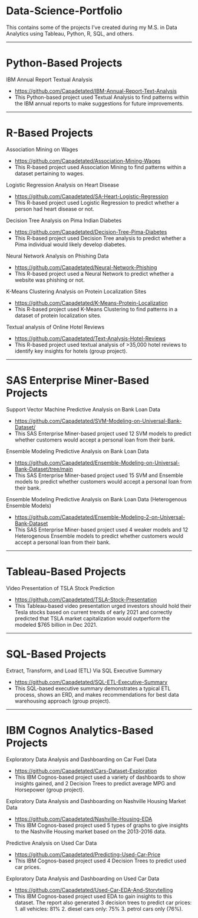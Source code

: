 # Data-Science-Portfolio
This contains some of the projects I've created during my M.S. in Data Analytics using Tableau, Python, R, SQL, and others.

_________________________________________________________
# Python-Based Projects

IBM Annual Report Textual Analysis
* https://github.com/Capadetated/IBM-Annual-Report-Text-Analysis
* This Python-based project used Textual Analysis to find patterns within the IBM annual reports to make suggestions for future improvements.

_________________________________________________________
# R-Based Projects

Association Mining on Wages
* https://github.com/Capadetated/Association-Mining-Wages
* This R-based project used Association Mining to find patterns within a dataset pertaining to wages.

Logistic Regression Analysis on Heart Disease
* https://github.com/Capadetated/SA-Heart-Logistic-Regression
* This R-based project used Logistic Regression to predict whether a person had heart disease or not.

Decision Tree Analysis on Pima Indian Diabetes
* https://github.com/Capadetated/Decision-Tree-Pima-Diabetes
* This R-based project used Decision Tree analysis to predict whether a Pima individual would likely develop diabetes.

Neural Network Analysis on Phishing Data
* https://github.com/Capadetated/Neural-Network-Phishing
* This R-based project used a Neural Network to predict whether a website was phishing or not. 

K-Means Clustering Analysis on Protein Localization Sites
* https://github.com/Capadetated/K-Means-Protein-Localization
* This R-based project used K-Means Clustering to find patterns in a dataset of protein localization sites.

Textual analysis of Online Hotel Reviews
* https://github.com/Capadetated/Text-Analysis-Hotel-Reviews
* This R-based project used textual analysis of >35,000 hotel reviews to identify key insights for hotels (group project).

_________________________________________________________
# SAS Enterprise Miner-Based Projects

Support Vector Machine Predictive Analysis on Bank Loan Data
* https://github.com/Capadetated/SVM-Modeling-on-Universal-Bank-Dataset/
* This SAS Enterprise Miner-based project used 12 SVM models to predict whether customers would accept a personal loan from their bank.

Ensemble Modeling Predictive Analysis on Bank Loan Data
* https://github.com/Capadetated/Ensemble-Modeling-on-Universal-Bank-Dataset/tree/main
* This SAS Enterprise Miner-based project used 15 SVM and Ensemble models to predict whether customers would accept a personal loan from their bank.

Ensemble Modeling Predictive Analysis on Bank Loan Data (Heterogenous Ensemble Models)
* https://github.com/Capadetated/Ensemble-Modeling-2-on-Universal-Bank-Dataset  
* This SAS Enterprise Miner-based project used 4 weaker models and 12 Heterogenous Ensemble models to predict whether customers would accept a personal loan from their bank.

_________________________________________________________
# Tableau-Based Projects

Video Presentation of TSLA Stock Prediction
* https://github.com/Capadetated/TSLA-Stock-Presentation
* This Tableau-based video presentation urged investors should hold their Tesla stocks based on current trends of early 2021 and correctly predicted that TSLA market capitalization would outperform the modeled $765 billion in Dec 2021.

_________________________________________________________
# SQL-Based Projects

Extract, Transform, and Load (ETL) Via SQL Executive Summary
* https://github.com/Capadetated/SQL-ETL-Executive-Summary
* This SQL-based executive summary demonstrates a typical ETL process, shows an ERD, and makes recommendations for best data warehousing approach (group project).
_________________________________________________________
# IBM Cognos Analytics-Based Projects

Exploratory Data Analysis and Dashboarding on Car Fuel Data
* https://github.com/Capadetated/Cars-Dataset-Exploration
* This IBM Cognos-based project used a variety of dashboards to show insights gained, and 2 Decision Trees to predict average MPG and Horsepower (group project).

Exploratory Data Analysis and Dashboarding on Nashville Housing Market Data
* https://github.com/Capadetated/Nashville-Housing-EDA
* This IBM Cognos-based project used 5 types of graphs to give insights to the Nashville Housing market based on the 2013-2016 data.

Predictive Analysis on Used Car Data
* https://github.com/Capadetated/Predicting-Used-Car-Price
* This IBM Cognos-based project used 4 Decision Trees to predict used car prices.

Exploratory Data Analysis and Dashboarding on Used Car Data
* https://github.com/Capadetated/Used-Car-EDA-And-Storytelling
* This IBM Cognos-based project used EDA to gain insights to this dataset. The report also generated 3 decision trees to predict car prices: 1. all vehicles: 81% 2. diesel cars only: 75% 3. petrol cars only (76%).
